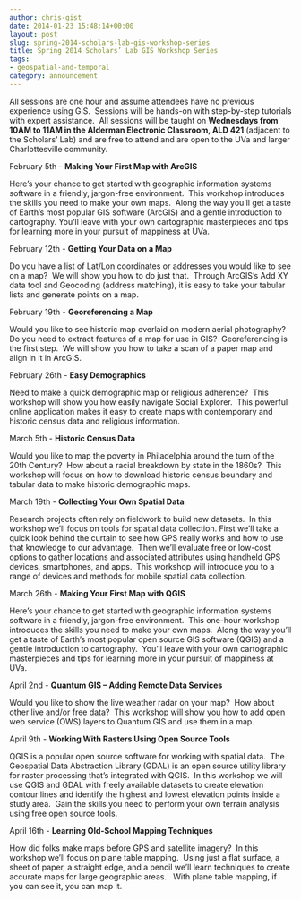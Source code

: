 ```yaml
---
author: chris-gist
date: 2014-01-23 15:48:14+00:00
layout: post
slug: spring-2014-scholars-lab-gis-workshop-series
title: Spring 2014 Scholars’ Lab GIS Workshop Series
tags:
- geospatial-and-temporal
category: announcement
---
```


All sessions are one hour and assume attendees have no previous experience using GIS.  Sessions will be hands-on with step-by-step tutorials with expert assistance.  All sessions will be taught on **Wednesdays from 10AM to 11AM in the Alderman Electronic Classroom, ALD 421** (adjacent to the Scholars’ Lab) and are free to attend and are open to the UVa and larger Charlottesville community.

February 5th - **Making Your First Map with ArcGIS**

Here’s your chance to get started with geographic information systems software in a friendly, jargon-free environment.  This workshop introduces the skills you need to make your own maps.  Along the way you’ll get a taste of Earth’s most popular GIS software (ArcGIS) and a gentle introduction to cartography. You’ll leave with your own cartographic masterpieces and tips for learning more in your pursuit of mappiness at UVa. 

February 12th - **Getting Your Data on a Map**

Do you have a list of Lat/Lon coordinates or addresses you would like to see on a map?  We will show you how to do just that.  Through ArcGIS’s Add XY data tool and Geocoding (address matching), it is easy to take your tabular lists and generate points on a map.

February 19th - **Georeferencing a Map**

Would you like to see historic map overlaid on modern aerial photography?  Do you need to extract features of a map for use in GIS?  Georeferencing is the first step.  We will show you how to take a scan of a paper map and align in it in ArcGIS.

February 26th - **Easy Demographics**

Need to make a quick demographic map or religious adherence?  This workshop will show you how easily navigate Social Explorer.  This powerful online application makes it easy to create maps with contemporary and historic census data and religious information.

March 5th - **Historic Census Data**

Would you like to map the poverty in Philadelphia around the turn of the 20th Century?  How about a racial breakdown by state in the 1860s?  This workshop will focus on how to download historic census boundary and tabular data to make historic demographic maps.

March 19th - **Collecting Your Own Spatial Data**

Research projects often rely on fieldwork to build new datasets.  In this workshop we’ll focus on tools for spatial data collection. First we’ll take a quick look behind the curtain to see how GPS really works and how to use that knowledge to our advantage.  Then we’ll evaluate free or low-cost options to gather locations and associated attributes using handheld GPS devices, smartphones, and apps.  This workshop will introduce you to a range of devices and methods for mobile spatial data collection.

March 26th - **Making Your First Map with QGIS**

Here’s your chance to get started with geographic information systems software in a friendly, jargon-free environment.  This one-hour workshop introduces the skills you need to make your own maps.  Along the way you’ll get a taste of Earth’s most popular open source GIS software (QGIS) and a gentle introduction to cartography.  You’ll leave with your own cartographic masterpieces and tips for learning more in your pursuit of mappiness at UVa.

April 2nd - **Quantum GIS – Adding Remote Data Services**

Would you like to show the live weather radar on your map?  How about other live and/or free data?  This workshop will show you how to add open web service (OWS) layers to Quantum GIS and use them in a map.

April 9th - **Working With Rasters Using Open Source Tools**

QGIS is a popular open source software for working with spatial data.  The Geospatial Data Abstraction Library (GDAL) is an open source utility library for raster processing that’s integrated with QGIS.  In this workshop we will use QGIS and GDAL with freely available datasets to create elevation contour lines and identify the highest and lowest elevation points inside a study area.  Gain the skills you need to perform your own terrain analysis using free open source tools.     

April 16th - **Learning Old-School Mapping Techniques**

How did folks make maps before GPS and satellite imagery?  In this workshop we’ll focus on plane table mapping.  Using just a flat surface, a sheet of paper, a straight edge, and a pencil we’ll learn techniques to create accurate maps for large geographic areas.   With plane table mapping, if you can see it, you can map it.  
